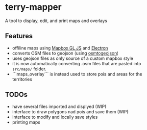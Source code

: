 # terry-mapper
A tool to display, edit, and print maps and overlays

## Features

- offiline maps using [Mapbox GL JS](https://github.com/mapbox/mapbox-gl-js) and [Electron](https://github.com/electron)
- converts OSM files to geojson (using [osmtogeojson](https://github.com/tyrasd/osmtogeojson))
- uses geojson files as only source of a custom mapbox style
- it is now automatically converting .osm files that are pasted into ```src/maps/``` folder.
- ´´´maps_overlay´´´ is instead used to store pois and areas for the territories


## TODOs

- have several files imported and displyed (WIP)
- interface to draw polygons nad pois and save them (WIP)
- interface to modify and locally save styles
- printing maps
